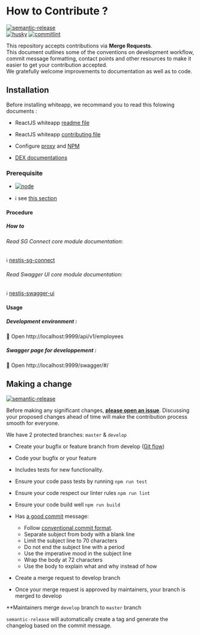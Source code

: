 # How to Contribute ?
[![semantic-release](https://img.shields.io/badge/%20%20%F0%9F%93%A6%F0%9F%9A%80-semantic--release-e10079.svg)](https://github.com/semantic-release/semantic-release)  
[![husky](https://img.shields.io/badge/husky-v3.0.4-blue)](https://www.npmjs.com/package/husky)
[![commitlint](https://img.shields.io/badge/commitlint-v8.1.0-green)](https://www.npmjs.com/package/commitlint)

This repository accepts contributions via **Merge Requests**.  
This document outlines some of the conventions on development workflow, commit message formatting, contact points and other resources to make it easier to get your contribution accepted.  
We gratefully welcome improvements to documentation as well as to code.  

## Installation

Before installing whiteapp, we recommand you to read this folowing documents :  

- ReactJS whiteapp [readme file](https://apps.bsc.aws.societegenerale.com/gitlab/dex/frontend/react-whiteapp/blob/master/README.md)  

- ReactJS whiteapp [contributing file](https://apps.bsc.aws.societegenerale.com/gitlab/dex/frontend/react-whiteapp/blob/master/CONTRIBUTING.md)  

- Configure [proxy](https://sgithub.fr.world.socgen/bsc/docker-for-windows#configure-docker-proxy) and [NPM](https://apps.bsc.aws.societegenerale.com/gitlab/dex/frontend/react-whiteapp/blob/develop/README.md#installation)

- [DEX documentations](https://apps.bsc.aws.societegenerale.com/gitlab/dex/welcome)  


### Prerequisite

- [![node](https://img.shields.io/badge/node-v10.16.0-blue)](https://apps.bsc.aws.societegenerale.com/gitlab/dex/backend/nestjs-api-whiteapp/commits/develop)  

- :information_source: see [this section](https://sgithub.fr.world.socgen/bsc/docker-for-windows#configure-docker-proxy)

#### Procedure  

##### How to

###### Read SG Connect core module documentation:
:information_source: [nestjs-sg-connect](https://sgithub.fr.world.socgen/nestjs/sg-nestjs/blob/master/@sg-nestjs/nestjs-sg-connect/README.md)

###### Read Swagger UI core module documentation:
:information_source: [nestjs-swagger-ui](https://sgithub.fr.world.socgen/nestjs/sg-nestjs/blob/master/%40sg-nestjs/nestjs-swagger-ui/README.md)


#### Usage

##### Development environment :

:link: Open http://localhost:9999/api/v1/employees

##### Swagger page for developpement :

:link: Open http://localhost:9999/swagger/#/

## Making a change

[![semantic-release](https://img.shields.io/badge/%20%20%F0%9F%93%A6%F0%9F%9A%80-semantic--release-e10079.svg)](https://github.com/semantic-release/semantic-release)  

Before making any significant changes, **[please open an issue](https://apps.bsc.aws.societegenerale.com/gitlab/dex/backend/nestjs-api-whiteapp/issues)**. Discussing your proposed changes ahead of time will make the contribution process smooth for everyone.  

We have 2 protected branches: `master` & `develop`  

- Create your bugfix or feature branch from develop ([Git flow](https://danielkummer.github.io/git-flow-cheatsheet/index.html))  

- Code your bugfix or your feature  

- Includes tests for new functionality.  

- Ensure your code pass tests by running `npm run test`  

- Ensure your code respect our linter rules `npm run lint`  

- Ensure your code build well `npm run build`  

- Has [a good commit](https://chris.beams.io/posts/git-commit/) message:

    - Follow [conventional commit format](https://www.conventionalcommits.org/en/v1.0.0-beta.4/). 
    - Separate subject from body with a blank line
    - Limit the subject line to 70 characters
    - Do not end the subject line with a period
    - Use the imperative mood in the subject line
    - Wrap the body at 72 characters
    - Use the body to explain what and why instead of how  

- Create a merge request to develop branch  

- Once your merge request is approved by maintainers, your branch is merged to develop

**Maintainers merge `develop` branch to `master` branch

`semantic-release` will automatically create a tag and generate the changelog based on the commit message.
